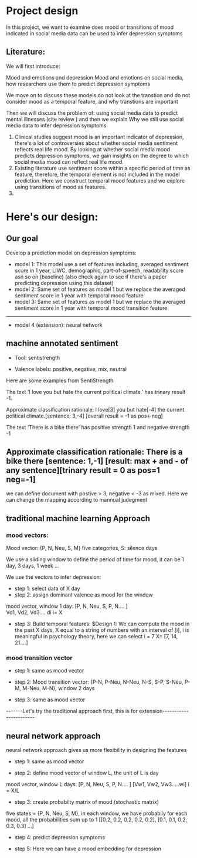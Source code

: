 # Project design

In this project, we want to examine does mood or transitions of mood indicated in social media data can be used to infer depression symptoms

## Literature:

We will first introduce:

Mood and emotions and depression
Mood and emotions on social media, how researchers use them to predict depression symptoms

We move on to discuss these models do not look at the transtion and do not consider mood as a temporal feature, and why transtions are important

Then we will discuss the problem of:
using social media data to predict mental illnesses (cite review )
and then we explain Why we still use social media data to infer depression symptoms

1.  Clinical studies suggest mood is an important indicator of depression, there's a lot of controversies about whether social media sentiment reflects real life mood. By looking at whether social media mood predicts depression symptoms, we gain insights on the degree to which social media mood can reflect real life mood.
2. Existing literature use sentiment score within a specific period of time as feature, therefore, the temporal element is not included in the model prediction. Here we construct temporal mood features and we explore using transitions of mood as features.
3.  


# Here's our design:
## Our goal

Develop a prediction model on depression symptoms:
* model 1: This model use a set of features including, averaged sentiment score in 1 year, LIWC, demographic, part-of-speech, readability score asn so on (baseline) (also check again to see if there's a paper predicting depression using this dataset)
* model 2: Same set of features as model 1 but we replace the averaged sentiment score in 1 year with temporal mood feature
* model 3: Same set of features as model 1 but we replace the averaged sentiment score in 1 year with temporal mood transition feature

-------------------------------------
* model 4 (extension): neural network

## machine annotated sentiment

* Tool: sentistrength

* Valence labels: positive, negative, mix, neutral

Here are some examples from SentiStrength

The text 'I love you but hate the current political climate.'
has trinary result -1.

Approximate classification rationale: I love[3] you but hate[-4] the current political climate.[sentence: 3,-4] [overall result = -1 as pos<-neg] 


The text 'There is a bike there'
has positive strength 1 and negative strength -1

Approximate classification rationale: There is a bike there [sentence: 1,-1] [result: max + and - of any sentence][trinary result = 0 as pos=1 neg=-1] 
---
we can define document with postive > 3, negative < -3 as mixed. Here we can change the mapping according to mannual judegment

## traditional machine learning Approach

### mood vectors: 
Mood vector:  {P, N, Neu, S, M}  five categories, S: silence days

We use a sliding window to define the period of time for mood, it can be 1 day, 3 days, 1 week ...

We use the vectors to infer depression:

* step 1:  select data of X day   
* step 2: assign dominant valence as mood for the window 

mood vector, window 1 day:
[P, N, Neu, S, P, N.... ]  
Vd1, Vd2, Vd3.... di    i= X


* step 3: Build temporal features:
$Design 1: We can compute the mood in the past X days, X equal to a string of numbers with an interval of [i], i is meaningful in psychology theory, here we can select i = 7
X= [7, 14, 21....]


### mood transition vector
* step 1: same as mood vector

* step 2: 
Mood transition vector: {P-N, P-Neu, N-Neu, N-S, S-P, S-Neu, P-M, M-Neu, M-N}, window 2 days

* step 3: same as mood vector 

-------Let's try the traditional approach first, this is for extension-----------------------

## neural network approach
neural network approach gives us more flexibility in designing the features

* step 1: same as mood vector


* step 2: define mood vector of window L, the unit of L is day 

mood vector, window L days: 
[P, N, Neu, S, P, N.... ] 
[Vw1, Vw2, Vw3.....wi]    i = X/L



* step 3: create probabilty matrix of mood (stochastic matrix)

five states =  {P, N, Neu, S, M}, in each window, we have probabily for each mood, all the probabilities sum up to 1
[[0.2, 0.2, 0.2, 0.2, 0.2], [0.1, 0.1, 0.2, 0.3, 0.3] ...] 


* step 4: predict depression symptoms

* step 5: Here we can have a mood embedding for depression 

















